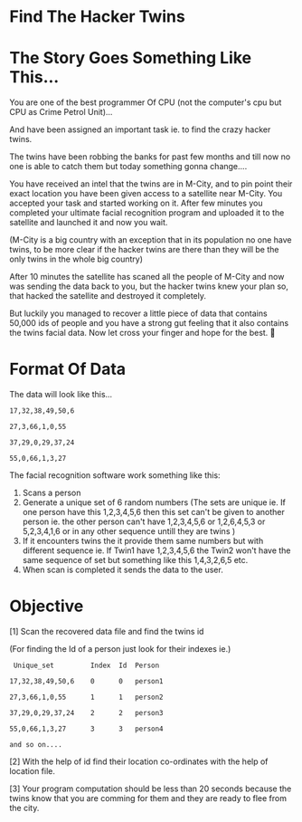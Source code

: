 # Find The Hacker Twins

# The Story Goes Something Like This... 
You are one of the best programmer Of CPU (not the computer's cpu but CPU as Crime Petrol Unit)...

And have been assigned an important task ie. to find the crazy hacker twins. 

The twins have been robbing the banks for past few months and till now no one is able to catch them but today something gonna change.... 

You have received an intel that the twins are in M-City, and to pin point their exact location you have been given access to a satellite near M-City. 
You accepted your task and started working on it. After few minutes you completed your ultimate facial recognition program and uploaded it to the satellite and launched it and now you wait.

(M-City is a big country with an exception that in its population no one have twins, to be more clear if the hacker twins are there than they will be the only twins in the whole big country) 

After 10 minutes the satellite has scaned all the people of M-City and now was sending the data back to you, but the hacker twins knew your plan so, that hacked the satellite and destroyed it completely.

But luckily you managed to recover a little piece of data that contains 50,000 ids of people and you have a strong gut feeling that it also contains the twins facial data. Now let cross your finger and hope for the best. 🤞

# Format Of Data
The data will look like this...

    17,32,38,49,50,6

    27,3,66,1,0,55

    37,29,0,29,37,24

    55,0,66,1,3,27

The facial recognition software work something like this:

1. Scans a person 
2. Generate a unique set of 6 random numbers (The sets are unique ie. If one person have this 1,2,3,4,5,6 then this set can't be given to another person ie. the other person can't have 1,2,3,4,5,6 or 1,2,6,4,5,3 or 5,2,3,4,1,6 or in any other sequence untill they are twins )
3. If it encounters twins the it provide them same numbers but with different sequence ie. If Twin1 have 1,2,3,4,5,6 the Twin2 won't have the same sequence of set but something like this 1,4,3,2,6,5 etc.
4. When scan is completed it sends the data to the user.

# Objective
[1]  Scan the recovered data file and find the twins id 

(For finding the Id of a person just look for their indexes ie.)

     Unique​_set         Index  Id  Person

    17,32,38,49,50,6    0      0   person1

    27,3,66,1,0,55      1      1   person2

    37,29,0,29,37,24    2      2   person3

    55,0,66,1,3,27      3      3   person4

    and so on....


[2]  With the help of id find their location co-ordinates with the help of location file.

[3]  Your program computation should be less than 20 seconds because the twins know that you are comming for them and they are ready to flee from the city.
